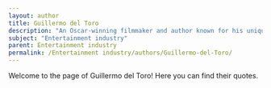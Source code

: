 ```yaml
---
layout: author
title: Guillermo del Toro
description: "An Oscar-winning filmmaker and author known for his unique visual style and themes, often sharing insights on storytelling in cinema."
subject: "Entertainment industry"
parent: Entertainment industry
permalink: /Entertainment industry/authors/Guillermo-del-Toro/
---
```


Welcome to the page of Guillermo del Toro! Here you can find their quotes.
